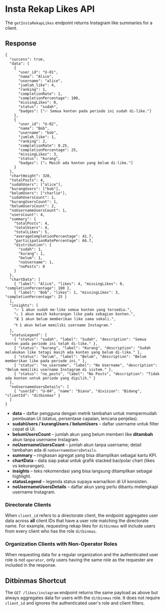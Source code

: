 # Insta Rekap Likes API

The `getInstaRekapLikes` endpoint returns Instagram like summaries for a client.

## Response

```
{
  "success": true,
  "data": [
    {
      "user_id": "U-01",
      "nama": "Alice",
      "username": "alice",
      "jumlah_like": 4,
      "ranking": 1,
      "completionRate": 1,
      "completionPercentage": 100,
      "missingLikes": 0,
      "status": "sudah",
      "badges": ["✅ Semua konten pada periode ini sudah di-like."]
    },
    {
      "user_id": "U-02",
      "nama": "Bob",
      "username": "bob",
      "jumlah_like": 1,
      "ranking": 2,
      "completionRate": 0.25,
      "completionPercentage": 25,
      "missingLikes": 3,
      "status": "kurang",
      "badges": ["⚠️ Masih ada konten yang belum di-like."]
    }
  ],
  "chartHeight": 320,
  "totalPosts": 4,
  "sudahUsers": ["alice"],
  "kurangUsers": ["bob"],
  "belumUsers": ["charlie"],
  "sudahUsersCount": 1,
  "kurangUsersCount": 1,
  "belumUsersCount": 2,
  "noUsernameUsersCount": 1,
  "usersCount": 4,
  "summary": {
    "totalPosts": 4,
    "totalUsers": 4,
    "totalLikes": 5,
    "averageCompletionPercentage": 41.7,
    "participationRatePercentage": 66.7,
    "distribution": {
      "sudah": 1,
      "kurang": 1,
      "belum": 1,
      "noUsername": 1,
      "noPosts": 0
    }
  },
  "chartData": [
    { "label": "Alice", "likes": 4, "missingLikes": 0, "completionPercentage": 100 },
    { "label": "Bob", "likes": 1, "missingLikes": 3, "completionPercentage": 25 }
  ],
  "insights": [
    "✅ 1 akun sudah me-like semua konten yang tersedia.",
    "⚠️ 1 akun masih kekurangan like pada sebagian konten.",
    "⏳ 1 akun belum memberikan like sama sekali.",
    "❗ 1 akun belum memiliki username Instagram."
  ],
  "statusLegend": [
    { "status": "sudah", "label": "Sudah", "description": "Semua konten pada periode ini telah di-like." },
    { "status": "kurang", "label": "Kurang", "description": "Sudah melakukan like tetapi masih ada konten yang belum di-like." },
    { "status": "belum", "label": "Belum", "description": "Belum memberikan like pada periode ini." },
    { "status": "no_username", "label": "No Username", "description": "Belum memiliki username Instagram di sistem." },
    { "status": "no_posts", "label": "No Posts", "description": "Tidak ada konten untuk periode yang dipilih." }
  ],
  "noUsernameUsersDetails": [
    { "userId": "U-04", "name": "Diana", "division": "Bidang", "clientId": "ditbinmas" }
  ]
}
```

- **data** – daftar pengguna dengan metrik tambahan untuk mempermudah pembuatan UI (status, persentase capaian, lencana penjelas).
- **sudahUsers / kurangUsers / belumUsers** – daftar username untuk filter cepat di UI.
- **belumUsersCount** – jumlah akun yang belum memberi like **ditambah** akun tanpa username Instagram.
- **noUsernameUsersCount** – jumlah akun tanpa username; detail tambahan ada di `noUsernameUsersDetails`.
- **summary** – ringkasan agregat yang bisa ditampilkan sebagai kartu KPI.
- **chartData** – data siap pakai untuk grafik stacked bar/polar chart (likes vs kekurangan).
- **insights** – teks rekomendasi yang bisa langsung ditampilkan sebagai highlight.
- **statusLegend** – legenda status supaya warna/ikon di UI konsisten.
- **noUsernameUsersDetails** – daftar akun yang perlu dibantu melengkapi username Instagram.

### Directorate Clients

When `client_id` refers to a directorate client, the endpoint aggregates user data
across **all** client IDs that have a user role matching the directorate name.
For example, requesting rekap likes for `ditbinmas` will include users from every
client who has the role `ditbinmas`.

### Organization Clients with Non-Operator Roles

When requesting data for a regular organization and the authenticated user role is
not `operator`, only users having the same role as the requester are included in
the response.

## Ditbinmas Shortcut

The `GET /likes/instagram` endpoint returns the same payload as above but
always aggregates data for users with the `ditbinmas` role. It does not require
`client_id` and ignores the authenticated user's role and client filters.
